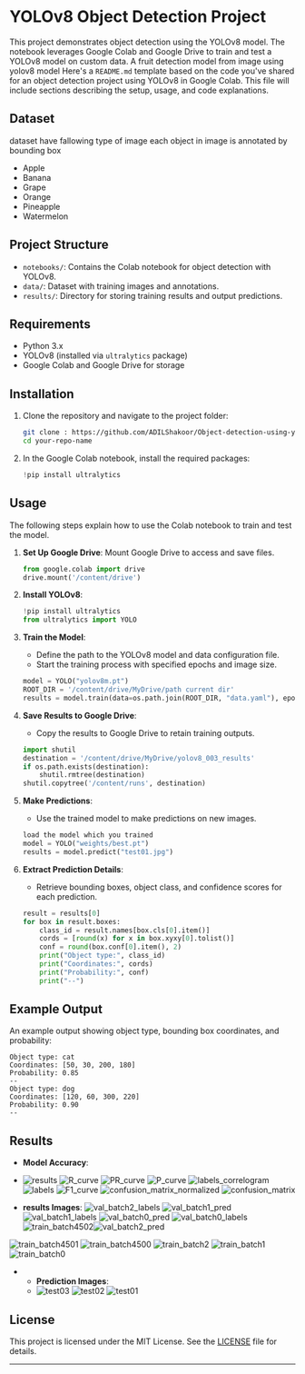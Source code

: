 
# YOLOv8 Object Detection Project

This project demonstrates object detection using the YOLOv8 model. The notebook leverages Google Colab and Google Drive to train and test a YOLOv8 model on custom data.
A fruit detection model from image using yolov8 model
Here's a `README.md` template based on the code you've shared for an object detection project using YOLOv8 in Google Colab. This file will include sections describing the setup, usage, and code explanations.
## Dataset 
dataset have fallowing type of image each object in image is annotated by bounding box
- Apple
- Banana
- Grape
- Orange
- Pineapple
- Watermelon


## Project Structure

- `notebooks/`: Contains the Colab notebook for object detection with YOLOv8.
- `data/`: Dataset with training images and annotations.
- `results/`: Directory for storing training results and output predictions.

## Requirements

- Python 3.x
- YOLOv8 (installed via `ultralytics` package)
- Google Colab and Google Drive for storage

## Installation

1. Clone the repository and navigate to the project folder:
    ```bash
    git clone : https://github.com/ADILShakoor/Object-detection-using-yolov8.git
    cd your-repo-name
    ```

2. In the Google Colab notebook, install the required packages:
    ```python
    !pip install ultralytics
    ```

## Usage

The following steps explain how to use the Colab notebook to train and test the model.

1. **Set Up Google Drive**: Mount Google Drive to access and save files.
   ```python
   from google.colab import drive
   drive.mount('/content/drive')
   ```

2. **Install YOLOv8**:
   ```python
   !pip install ultralytics
   from ultralytics import YOLO
   ```

3. **Train the Model**:
   - Define the path to the YOLOv8 model and data configuration file.
   - Start the training process with specified epochs and image size.
   ```python
   model = YOLO("yolov8m.pt")
   ROOT_DIR = '/content/drive/MyDrive/path current dir'
   results = model.train(data=os.path.join(ROOT_DIR, "data.yaml"), epochs=20, imgsz=640)
   ```

4. **Save Results to Google Drive**:
   - Copy the results to Google Drive to retain training outputs.
   ```python
   import shutil
   destination = '/content/drive/MyDrive/yolov8_003_results'
   if os.path.exists(destination):
       shutil.rmtree(destination)
   shutil.copytree('/content/runs', destination)
   ```

5. **Make Predictions**:
   - Use the trained model to make predictions on new images.
   ```python
   load the model which you trained
   model = YOLO("weights/best.pt")
   results = model.predict("test01.jpg")
   ```

6. **Extract Prediction Details**:
   - Retrieve bounding boxes, object class, and confidence scores for each prediction.
   ```python
   result = results[0]
   for box in result.boxes:
       class_id = result.names[box.cls[0].item()]
       cords = [round(x) for x in box.xyxy[0].tolist()]
       conf = round(box.conf[0].item(), 2)
       print("Object type:", class_id)
       print("Coordinates:", cords)
       print("Probability:", conf)
       print("--")
   ```

## Example Output

An example output showing object type, bounding box coordinates, and probability:

```
Object type: cat
Coordinates: [50, 30, 200, 180]
Probability: 0.85
--
Object type: dog
Coordinates: [120, 60, 300, 220]
Probability: 0.90
--
```

## Results

- **Model Accuracy**:
- ![results](https://github.com/user-attachments/assets/54b49960-b614-4ae3-934f-20d47e682429)
![R_curve](https://github.com/user-attachments/assets/270eba9c-6fd3-4339-902e-aea9aa04bb7d)
![PR_curve](https://github.com/user-attachments/assets/f3cd886d-a9b6-45e4-b3f5-9099db23e728)
![P_curve](https://github.com/user-attachments/assets/3df6fa2d-2930-401b-8fb0-808b21a412c8)
![labels_correlogram](https://github.com/user-attachments/assets/657b80dc-f302-40f2-ac2f-45dde3ac7003)
![labels](https://github.com/user-attachments/assets/6322ffc0-e66f-41f3-9db5-7ae8ff7a063a)
![F1_curve](https://github.com/user-attachments/assets/8c647de0-fd18-4243-8b71-a24d70de8c6b)
![confusion_matrix_normalized](https://github.com/user-attachments/assets/0d697a5b-4cd6-4971-aa49-5b1ec5a957ce)
![confusion_matrix](https://github.com/user-attachments/assets/0d1b0654-372c-49c3-9d81-a3b82409b164)

- **results Images**:
![val_batch2_labels](https://github.com/user-attachments/assets/5e1c94b9-cc2d-425e-b27b-89909fa01266)
![val_batch1_pred](https://github.com/user-attachments/assets/181aa6c3-480f-4c7c-b013-7d7968c4ae8d)
![val_batch1_labels](https://github.com/user-attachments/assets/f0077798-975c-49e9-b968-8ebb53dee3a4)
![val_batch0_pred](https://github.com/user-attachments/assets/6118736f-2515-4053-a988-c8813d6240ed)
![val_batch0_labels](https://github.com/user-attachments/assets/d5ad63c0-bf55-465f-92bc-8295077f7309)
![train_batch4502](https://github.com/user-attachments/assets/5c700cf9-ef13-4643-96d9-67e5ee9ac464)![val_batch2_pred](https://github.com/user-attachments/assets/095ed727-0cf2-4b44-a559-77bcb14e0459)

![train_batch4501](https://github.com/user-attachments/assets/2086cc4f-7f91-4bd0-85c3-9cf0984d6ec1)
![train_batch4500](https://github.com/user-attachments/assets/ab6c3c6e-ee21-4381-9f44-93db6f416c58)
![train_batch2](https://github.com/user-attachments/assets/4961e25f-56be-4c85-979e-632453d96999)
![train_batch1](https://github.com/user-attachments/assets/59a7767d-527b-4bd4-b4fe-49f36dab33cb)
![train_batch0](https://github.com/user-attachments/assets/0a403e4f-fe92-447f-a3d0-7283124b135f)


- - **Prediction Images**:
  - ![test03](https://github.com/user-attachments/assets/8c56e201-8565-4a7b-8366-d9205a530f09)
![test02](https://github.com/user-attachments/assets/7c785fb2-0474-421e-bf04-66d6063922cd)
![test01](https://github.com/user-attachments/assets/278fefc2-3005-4bc9-99df-251522a716d1)


## License

This project is licensed under the MIT License. See the [LICENSE](LICENSE) file for details.

---
